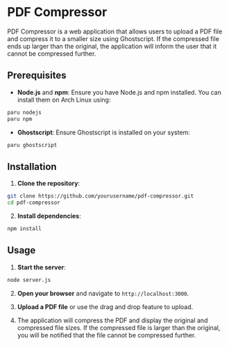 # PDF Compressor

PDF Compressor is a web application that allows users to upload a PDF file and compress it to a smaller size using Ghostscript. If the compressed file ends up larger than the original, the application will inform the user that it cannot be compressed further.

## Prerequisites

- **Node.js** and **npm**: Ensure you have Node.js and npm installed. You can install them on Arch Linux using:

```bash
paru nodejs
paru npm
```

- **Ghostscript**: Ensure Ghostscript is installed on your system:

```bash
paru ghostscript
```

## Installation

1. **Clone the repository**:

```bash
git clone https://github.com/yourusername/pdf-compressor.git
cd pdf-compressor
```

2. **Install dependencies**:

```bash
npm install
```

## Usage

1. **Start the server**:

```bash
node server.js
```

2. **Open your browser** and navigate to `http://localhost:3000`.

3. **Upload a PDF file** or use the drag and drop feature to upload.

4. The application will compress the PDF and display the original and compressed file sizes. If the compressed file is larger than the original, you will be notified that the file cannot be compressed further.
